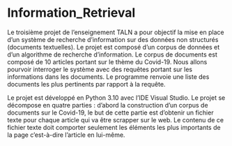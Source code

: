 # Information_Retrieval
 
Le troisième projet de l’enseignement TALN a pour objectif la mise en place d’un système de recherche d’information sur des données non structurés (documents textuelles). Le projet est composé d’un corpus de données et d’un algorithme de recherche d’information. Le corpus de documents est composé de 10 articles portant sur le thème du Covid-19. Nous allons pourvoir interroger le système avec des requêtes portant sur les informations dans les documents. Le programme renvoie une liste des documents les plus pertinents par rapport à la requête.

Le projet est développé en Python 3.10 avec l’IDE Visual Studio. Le projet se décompose en quatre parties : d’abord la construction d’un corpus de documents sur le Covid-19, le but de cette partie est d’obtenir un fichier texte pour chaque article qui va être scrapper sur le web. Le contenu de ce fichier texte doit comporter seulement les éléments les plus importants de la page c’est-à-dire l’article en lui-même. 
